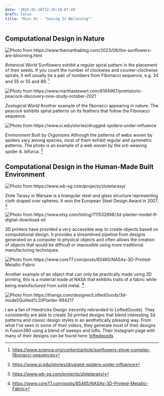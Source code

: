 ```yaml
---
date: '2025-01-26T22:30:18-07:00'
draft: false
title: 'Mini #1 - "Seeing Is Believing"'
---
```


## Computational Design in Nature

![](sunflower.jpg "Photo from https://www.themarthablog.com/2023/08/the-sunflowers-are-blooming.html")

_Botanical World_ Sunflowers exhibit a regular spiral pattern in the placement of their seeds. If you count the number of clockwise and counter-clockwise spirals, it will usually be a pair of numbers from Fibonacci sequence, e.g. 34 and 55 or 55 and 89. [^sunflower]

[^sunflower]: https://www.science.org/content/article/sunflowers-show-complex-fibonacci-sequences


![](peacock.jpg "Photo from https://www.marthastewart.com/8164967/prehistoric-peacock-discovery-new-study-october-2021")

_Zoological World_ Another example of the fibonacci appearing in nature. The peacock exhibits spiral patterns on its feathers that follow the Fibonacci sequence.


![](web.jpg "Photo from https://www.si.edu/stories/drugged-spiders-under-influence")

_Environment Built by Organisms_ Although the patterns of webs woven by spiders vary among species, most of them exhibit regular and symmetric patterns. The photo is an example of a web woven by the orb weaving spider A. bifurca. [^spider]

[^spider]: https://www.si.edu/stories/drugged-spiders-under-influence


## Computational Design in the Human-Made Built Environment

![](zloty.jpg "Photo from https://www.wb-sg.com/projects/zlotetarasy/")

Zlote Tarasy in Warsaw is a triangular steel and glass structure representing cloth draped over spheres. It won the European Steel Design Award in 2007. [^zloty]

[^zloty]: https://www.wb-sg.com/projects/zlotetarasy/

![](pot.jpg "Photo from https://www.etsy.com/listing/711532698/3d-planter-model-9-digital-download-stl")

3D printers have provided a very accessible way to create objects based on computational design. It provides a streamlined pipeline from designs generated on a computer to physical objects and often allows the creation of objects that would be difficult or impossible using more traditional manufacturing techniques.

![](fabric.jpg "Photo from https://www.core77.com/posts/65465/NASAs-3D-Printed-Metallic-Fabric")

Another example of an object that can only be practically made using 3D printing, this is a material made at NASA that exhibits traits of a fabric while being manufactured from solid metal. [^fabric]

[^fabric]: https://www.core77.com/posts/65465/NASAs-3D-Printed-Metallic-Fabric

![](hendr.jpg "Photo from https://thangs.com/designer/LoftedGoods/3d-model/Quilted%20Planter-994217")

I am a fan of Hendricks Design (recently rebranded to LoftedGoods). They consistently are able to create 3d printed designs that blend interesting 3d patterns and classic design styles in an aesthetically pleasing way. From what I've seen in some of their videos, they generate most of their designs in Fusion360 using a blend of sweeps and lofts. Their instagram page with many of their designs can be found here: [loftedgoods](https://www.instagram.com/loftedgoods)
